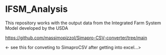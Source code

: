 # IFSM_Analysis
This repository works with the output data from the Integrated Farm System Model developed by the USDA 



https://github.com/massimopizzol/Simapro-CSV-converter/tree/main

<- see this for conveting to SimaproCSV after getting into excel...>




